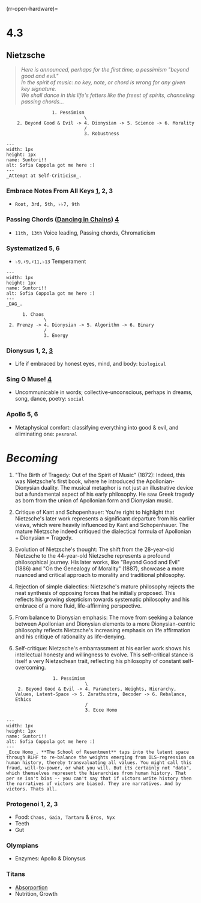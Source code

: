 (rr-open-hardware)=
# 4.3
 
## Nietzsche

>*Here is announced, perhaps for the first time, a pessimism "beyond good and evil."            
>In the spirit of music: no key, note, or chord is wrong for any given key signature.         
>We shall dance in this life's fetters like the freest of spirits, channeling passing chords...*       

     

                     1. Pessimism
                                 \
        2. Beyond Good & Evil -> 4. Dionysian -> 5. Science -> 6. Morality
                                 /
                                 3. Robustness

```{figure} blanche.png
---
width: 1px
height: 1px
name: Suntori!!
alt: Sofia Coppola got me here :)
---
_Attempt at Self-Criticism_.
```

### Embrace Notes From All Keys [1](https://github.com/abikesa/dailygrind), 2, 3
- `Root, 3rd, 5th, ♭♭7, 9th`
  
### Passing Chords ([Dancing in Chains](https://www.gutenberg.org/cache/epub/37841/pg37841-images.html)) [4](https://abikesa.github.io/bach/)
- `11th, 13th` Voice leading, Passing chords, Chromaticism
  
### Systematized  5, 6
- `♭9,♯9,♯11,♭13` Temperament

```{figure} https://abikesa.github.io/why-python/python.png
---
width: 1px
height: 1px
name: Suntori!!
alt: Sofia Coppola got me here :)
---
_DAG_.
```


          1. Chaos
                  \
     2. Frenzy -> 4. Dionysian -> 5. Algorithm -> 6. Binary
                  /
                  3. Energy


### Dionysus 1, 2, [3](https://en.wikisource.org/wiki/An_Attempt_at_Self-Criticism)
- Life if embraced by honest eyes, mind, and body: `biological`

### Sing O Muse! [4](https://abikesa.github.io/why-python/)
- Uncommunicable in words; collective-unconscious, perhaps in dreams, song, dance, poetry: `social`

### Apollo 5, 6
- Metaphysical comfort: classifying everything into good & evil, and eliminating one: `pesronal`

# _Becoming_

1. "The Birth of Tragedy: Out of the Spirit of Music" (1872):
Indeed, this was Nietzsche's first book, where he introduced the Apollonian-Dionysian duality. The musical metaphor is not just an illustrative device but a fundamental aspect of his early philosophy. He saw Greek tragedy as born from the union of Apollonian form and Dionysian music.

2. Critique of Kant and Schopenhauer:
You're right to highlight that Nietzsche's later work represents a significant departure from his earlier views, which were heavily influenced by Kant and Schopenhauer. The mature Nietzsche indeed critiqued the dialectical formula of Apollonian + Dionysian = Tragedy.

3. Evolution of Nietzsche's thought:
The shift from the 28-year-old Nietzsche to the 44-year-old Nietzsche represents a profound philosophical journey. His later works, like "Beyond Good and Evil" (1886) and "On the Genealogy of Morality" (1887), showcase a more nuanced and critical approach to morality and traditional philosophy.

4. Rejection of simple dialectics:
Nietzsche's mature philosophy rejects the neat synthesis of opposing forces that he initially proposed. This reflects his growing skepticism towards systematic philosophy and his embrace of a more fluid, life-affirming perspective.

5. From balance to Dionysian emphasis:
The move from seeking a balance between Apollonian and Dionysian elements to a more Dionysian-centric philosophy reflects Nietzsche's increasing emphasis on life affirmation and his critique of rationality as life-denying.

6. Self-critique:
Nietzsche's embarrassment at his earlier work shows his intellectual honesty and willingness to evolve. This self-critical stance is itself a very Nietzschean trait, reflecting his philosophy of constant self-overcoming.



                     1. Pessimism
                                 \
        2. Beyond Good & Evil -> 4. Parameters, Weights, Hierarchy, Values, Latent-Space -> 5. Zarathustra, Decoder -> 6. Rebalance, Ethics
                                 /
                                 3. Ecce Homo


```{figure} ../../blanche.png
---
width: 1px
height: 1px
name: Suntori!!
alt: Sofia Coppola got me here :)
---
_Ecce Homo_. **The School of Resentment** taps into the latent space through RLHF to re-balance the weights emerging from OLS-regression on human history, thereby transvaluating all values. You might call this fraud, will-to-power, or what you will. But its certainly not "data", which themselves represent the hierarchies from human history. That per se isn't bias -- you can't say that if victors write history then the narratives of victors are biased. They are narratives. And by victors. Thats all.
```

### Protogenoi 1, 2, 3
- Food: `Chaos, Gaia, Tartaru` & `Eros, Nyx`
- Teeth
- Gut

### Olympians
- Enzymes: Apollo & Dionysus

### Titans
- [Absorportion](https://www.gutenberg.org/cache/epub/27458/pg27458-images.html)
- Nutrition, Growth
